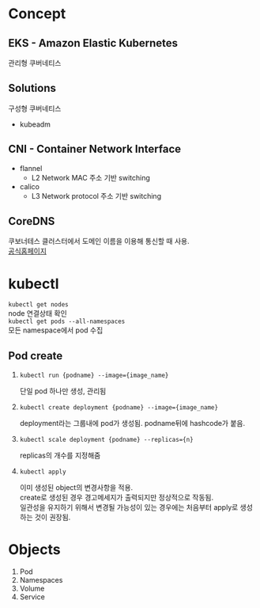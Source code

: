 # Concept

## EKS - Amazon Elastic Kubernetes
관리형 쿠버네티스

## Solutions
구성형 쿠버네티스
- kubeadm

## CNI - Container Network Interface

- flannel
    - L2 Network
        MAC 주소 기반 switching
- calico
    - L3 Network
        protocol 주소 기반 switching

## CoreDNS

쿠보너테스 클러스터에서 도메인 이름을 이용해 통신할 때 사용.  
[공식홈페이지](https://coredns.io)

# kubectl
`kubectl get nodes`  
node 연결상태 확인  
`kubectl get pods --all-namespaces`  
모든 namespace에서 pod 수집

## Pod create
1. `kubectl run {podname} --image={image_name}`

    단일 pod 하나만 생성, 관리됨
2. `kubectl create deployment {podname} --image={image_name}`

    deployment라는 그룹내에 pod가 생성됨. podname뒤에 hashcode가 붙음.
3. `kubectl scale deployment {podname} --replicas={n}`

    replicas의 개수를 지정해줌
4. `kubectl apply`

    이미 생성된 object의 변경사항을 적용.  
    create로 생성된 경우 경고메세지가 출력되지만 정상적으로 작동됨.  
    일관성을 유지하기 위해서 변경될 가능성이 있는 경우에는 처음부터 apply로 생성하는 것이 권장됨.

# Objects
1. Pod
2. Namespaces
3. Volume
4. Service